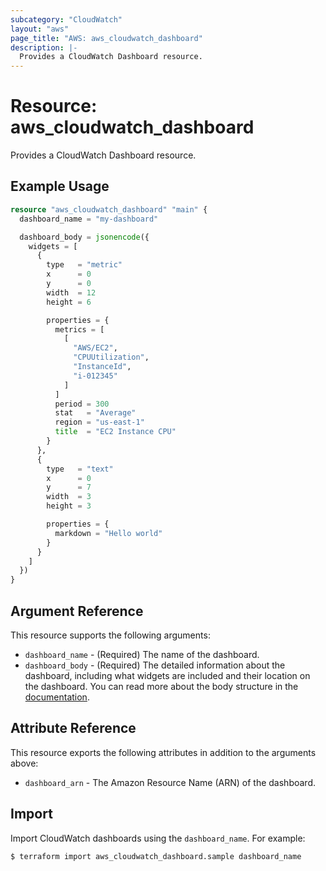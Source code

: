 ```yaml
---
subcategory: "CloudWatch"
layout: "aws"
page_title: "AWS: aws_cloudwatch_dashboard"
description: |-
  Provides a CloudWatch Dashboard resource.
---
```


# Resource: aws_cloudwatch_dashboard

Provides a CloudWatch Dashboard resource.

## Example Usage

```terraform
resource "aws_cloudwatch_dashboard" "main" {
  dashboard_name = "my-dashboard"

  dashboard_body = jsonencode({
    widgets = [
      {
        type   = "metric"
        x      = 0
        y      = 0
        width  = 12
        height = 6

        properties = {
          metrics = [
            [
              "AWS/EC2",
              "CPUUtilization",
              "InstanceId",
              "i-012345"
            ]
          ]
          period = 300
          stat   = "Average"
          region = "us-east-1"
          title  = "EC2 Instance CPU"
        }
      },
      {
        type   = "text"
        x      = 0
        y      = 7
        width  = 3
        height = 3

        properties = {
          markdown = "Hello world"
        }
      }
    ]
  })
}
```

## Argument Reference

This resource supports the following arguments:

* `dashboard_name` - (Required) The name of the dashboard.
* `dashboard_body` - (Required) The detailed information about the dashboard, including what widgets are included and their location on the dashboard. You can read more about the body structure in the [documentation](https://docs.aws.amazon.com/AmazonCloudWatch/latest/APIReference/CloudWatch-Dashboard-Body-Structure.html).

## Attribute Reference

This resource exports the following attributes in addition to the arguments above:

* `dashboard_arn` - The Amazon Resource Name (ARN) of the dashboard.

## Import

Import CloudWatch dashboards using the `dashboard_name`. For example:

```
$ terraform import aws_cloudwatch_dashboard.sample dashboard_name
```
